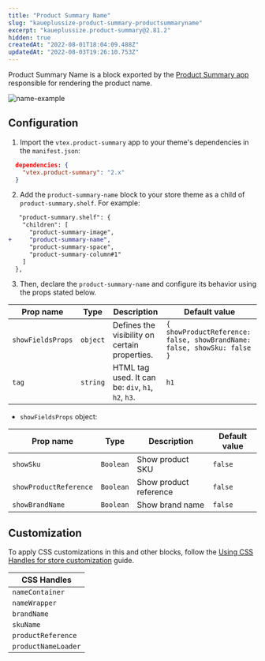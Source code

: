 ```yaml
---
title: "Product Summary Name"
slug: "kaueplussize-product-summary-productsummaryname"
excerpt: "kaueplussize.product-summary@2.81.2"
hidden: true
createdAt: "2022-08-01T18:04:09.488Z"
updatedAt: "2022-08-03T19:26:10.753Z"
---
```

Product Summary Name is a block exported by the [Product Summary app](https://developers.vtex.com/vtex-developer-docs/docs/vtex-product-summary) responsible for rendering the product name.

![name-example](https://user-images.githubusercontent.com/67270558/156374478-42cc320d-8aa9-432a-95c1-cf884534cbb1.png)
## Configuration

1. Import the `vtex.product-summary` app to your theme's dependencies in the `manifest.json`:

```json
  dependencies: {
    "vtex.product-summary": "2.x"
  }
```

2. Add the `product-summary-name` block to your store theme as a child of `product-summary.shelf`. For example:

```diff
   "product-summary.shelf": {
    "children": [
      "product-summary-image",
+     "product-summary-name",
      "product-summary-space",
      "product-summary-column#1"
    ]
  },
```
3. Then, declare the `product-summary-name` and configure its behavior using the props stated below.


| Prop name | Type | Description | Default value |
| ----------------- | --------- | ------------------------------------------------------------------------------------------------------------------------------------------------------------------------ | ------------- |
| `showFieldsProps` | `object` | Defines the visibility on certain properties. | `{ showProductReference: false, showBrandName: false, showSku: false }` |
| `tag` | `string` | HTML tag used. It can be: `div`, `h1`, `h2`, `h3`. | `h1` |

- `showFieldsProps` object:

| Prop name | Type | Description | Default value |
| --- | --- | --- | ---| 
| `showSku` | `Boolean` | Show product SKU | `false` |
| `showProductReference` | `Boolean` | Show product reference | `false`| 
| `showBrandName` | `Boolean` | Show brand name | `false`| 

## Customization

To apply CSS customizations in this and other blocks, follow the [Using CSS Handles for store customization](https://developers.vtex.com/vtex-developer-docs/docs/vtex-io-documentation-using-css-handles-for-store-customization) guide.

| CSS Handles        |
| ------------------ |
| `nameContainer` |
| `nameWrapper` |
| `brandName` |
| `skuName` |
| `productReference` |
| `productNameLoader` |